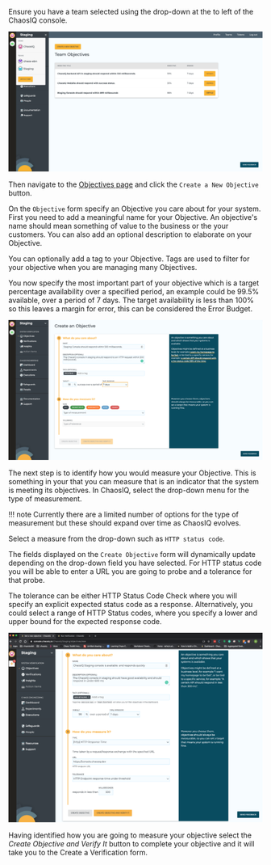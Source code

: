 Ensure you have a team selected using the drop-down at the to left of the ChaosIQ console.

![Select Team][selectTeam]

[selectTeam]: ./images/select-team.png

Then navigate to the [Objectives page](https://console.chaosiq.io/ChaosIQ/Staging/objectives) and click the `Create a New Objective` button.

 On the `Objective` form specify an Objective you care about for your system. First you need to add a meaningful name for your Objective. An objective's name should mean something of value to the business or the your customers. You can also add an optional description to elaborate on your Objective.

 You can optionally add a tag to your Objective. Tags are used to filter for your objective when you are managing many Objectives.

You now specify the most important part of your objective which is a target percentage availability over a specified period, an example could be 99.5% available, over a period of 7 days. The target availability is less than 100% so this leaves a margin for error, this can be considered the Error Budget.

![Create Objective][createObjective]

[createObjective]: ./images/create-objective.png

The next step is to identify how you would measure your Objective. This is something in your that you can measure that is an indicator that the system is meeting its objectives. In ChaosIQ, select the drop-down menu for the type of measurement.

!!! note
    Currently there are a limited number of options for the type of measurement but these should expand over time as ChaosIQ evolves.

Select a measure from the drop-down such as `HTTP status code`.

The fields displayed on the `Create Objective` form will dynamically update depending on the drop-down field you have selected. For HTTP status code you will be able to enter a URL you are going to probe and a tolerance for that probe.

The tolerance can be either HTTP Status Code Check where you will specify an explicit expected status code as a response. Alternatively, you could select a range of HTTP Status codes, where you specify a lower and upper bound for the expected response code.

![Objective with Measure][ObjectiveMeasure]

[ObjectiveMeasure]: ./images/objective-with-measure.png

Having identified how you are going to measure your objective select the *Create Objective and Verify It* button to complete your objective and it will take you to the Create a Verification form.
